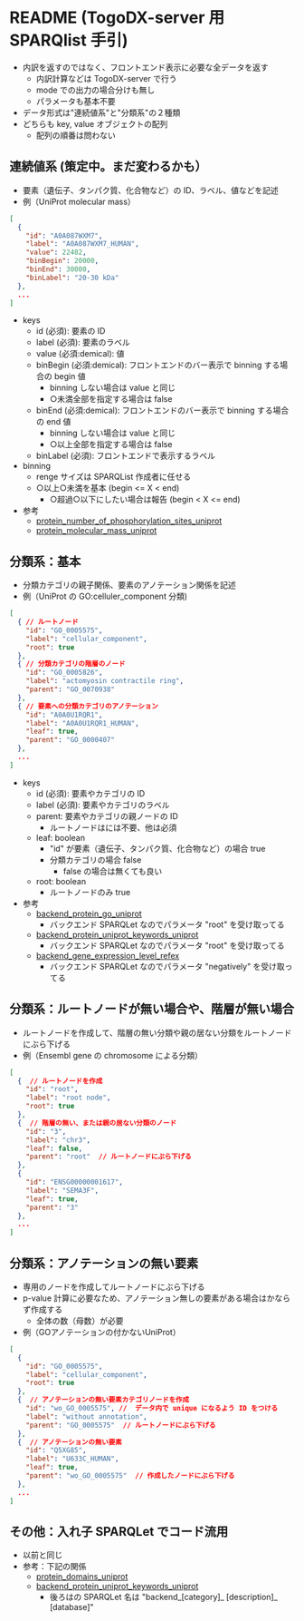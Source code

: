 # README (TogoDX-server 用 SPARQlist 手引)

- 内訳を返すのではなく、フロントエンド表示に必要な全データを返す
  - 内訳計算などは TogoDX-server で行う
  - mode での出力の場合分けも無し
  - パラメータも基本不要
- データ形式は"連続値系"と"分類系"の２種類
- どちらも key, value オブジェクトの配列
  - 配列の順番は問わない

## 連続値系 (策定中。まだ変わるかも）
- 要素（遺伝子、タンパク質、化合物など）の ID、ラベル、値などを記述
- 例（UniProt molecular mass）
```json
[
  {
    "id": "A0A087WXM7",
    "label": "A0A087WXM7_HUMAN",
    "value": 22482,
    "binBegin": 20000,
    "binEnd": 30000,
    "binLabel": "20-30 kDa"
  },
  ...
]
```
- keys
  - id (必須): 要素の ID
  - label (必須): 要素のラベル
  - value (必須:demical): 値
  - binBegin (必須:demical): フロントエンドのバー表示で binning する場合の begin 値
    - binning しない場合は value と同じ
    - ○未満全部を指定する場合は false
  - binEnd (必須:demical): フロントエンドのバー表示で binning する場合の end 値
    - binning しない場合は value と同じ
    - ○以上全部を指定する場合は false
  - binLabel (必須): フロントエンドで表示するラベル
- binning
  - renge サイズは SPARQList 作成者に任せる
  - ○以上○未満を基本 (begin <= X < end)
    - ○超過○以下にしたい場合は報告 (begin < X <= end)
- 参考
  - <a href="./protein_number_of_phosphorylation_sites_uniprot">protein_number_of_phosphorylation_sites_uniprot</a>
  - <a href="./protein_molecular_mass_uniprot">protein_molecular_mass_uniprot</a>

## 分類系：基本
- 分類カテゴリの親子関係、要素のアノテーション関係を記述
- 例（UniProt の GO:celluler_component 分類)
```json
[
  { // ルートノード
    "id": "GO_0005575",
    "label": "cellular_component",
    "root": true
  },
  { // 分類カテゴリの階層のノード
    "id": "GO_0005826",
    "label": "actomyosin contractile ring",
    "parent": "GO_0070938"
  },
  { // 要素への分類カテゴリのアノテーション
    "id": "A0A0U1RQR1",
    "label": "A0A0U1RQR1_HUMAN",
    "leaf": true,
    "parent": "GO_0000407"
  },
  ...
]
```
- keys
  - id (必須): 要素やカテゴリの ID
  - label (必須): 要素やカテゴリのラベル 
  - parent: 要素やカテゴリの親ノードの ID
    - ルートノードはには不要、他は必須
  - leaf: boolean
    - "id" が要素（遺伝子、タンパク質、化合物など）の場合 true
    - 分類カテゴリの場合 false
      - false の場合は無くても良い
  - root: boolean
    - ルートノードのみ true
- 参考
  - <a href="./backend_protein_go_uniprot">backend_protein_go_uniprot</a>
    - バックエンド SPARQLet なのでパラメータ "root" を受け取ってる
  - <a href="./backend_protein_uniprot_keywords_uniprot">backend_protein_uniprot_keywords_uniprot</a>
    - バックエンド SPARQLet なのでパラメータ "root" を受け取ってる
  - <a href="./backend_gene_expression_level_refex">backend_gene_expression_level_refex</a>
    - バックエンド SPARQLet なのでパラメータ "negatively" を受け取ってる

## 分類系：ルートノードが無い場合や、階層が無い場合
- ルートノードを作成して、階層の無い分類や親の居ない分類をルートノードにぶら下げる
- 例（Ensembl gene の chromosome による分類）
```json
[
  {  // ルートノードを作成
    "id": "root",
    "label": "root node",
    "root": true
  },
  {  // 階層の無い、または親の居ない分類のノード
    "id": "3",
    "label": "chr3",
    "leaf": false,
    "parent": "root"  // ルートノードにぶら下げる
  },
  {
    "id": "ENSG00000001617",
    "label": "SEMA3F",
    "leaf": true,
    "parent": "3"
  },
  ...  
]
```

## 分類系：アノテーションの無い要素
- 専用のノードを作成してルートノードにぶら下げる
- p-value 計算に必要なため、アノテーション無しの要素がある場合はかならず作成する
  - 全体の数（母数）が必要
- 例（GOアノテーションの付かないUniProt）
```json
[
  {
    "id": "GO_0005575",
    "label": "cellular_component",
    "root": true
  },
  {  // アノテーションの無い要素カテゴリノードを作成
    "id": "wo_GO_0005575", //  データ内で unique になるよう ID をつける
    "label": "without annotation",
    "parent": "GO_0005575"  // ルートノードにぶら下げる
  },
  {  // アノテーションの無い要素
    "id": "Q5XG85",
    "label": "U633C_HUMAN",
    "leaf": true,
    "parent": "wo_GO_0005575"  // 作成したノードにぶら下げる
  },
  ...  
]
```

## その他：入れ子 SPARQLet でコード流用
- 以前と同じ
- 参考：下記の関係
  - <a href="./protein_domains_uniprot">protein_domains_uniprot</a>
  - <a href="./backend_protein_uniprot_keywords_uniprot">backend_protein_uniprot_keywords_uniprot</a>
    - 後ろはの SPARQLet 名は "backend_[category]_ [description]_ [database]"